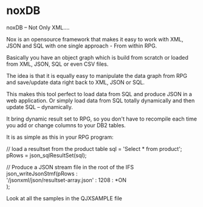 # noxDB

noxDB – Not Only XML….


Nox is an opensource framework that makes it easy to work with XML, JSON and SQL with one single approach - From within RPG.

Basically you have an object graph which is build from scratch or loaded from XML, JSON, SQL  or even CSV files. 

The idea is that it is equally easy to manipulate the data graph from RPG and save/update data right back to XML, JSON or SQL.

This makes this tool perfect to load data from SQL and produce JSON in a web application. Or simply load data from SQL totally dynamically and then update SQL – dynamically.

It bring dynamic result set to RPG, so you don't have to recompile each time you add or change columns to your DB2 tables.

It is as simple as this in your RPG program:

// load a resultset from the product table
sql   = 'Select * from product';                            
pRows = json_sqlResultSet(sql);                             
                                                            
// Produce a JSON stream file in the root of the IFS        
json_writeJsonStmf(pRows  :                                 
   '/jsonxml/json/resultset-array.json' : 1208 : *ON        
);                                                          

Look at all the samples in the QJXSAMPLE file



